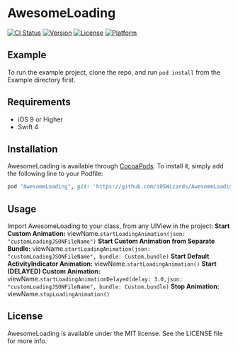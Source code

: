 # AwesomeLoading

[![CI Status](http://img.shields.io/travis/evandro@itsdayoff.com/AwesomeLoading.svg?style=flat)](https://travis-ci.org/evandro@itsdayoff.com/AwesomeLoading)
[![Version](https://img.shields.io/cocoapods/v/AwesomeLoading.svg?style=flat)](http://cocoapods.org/pods/AwesomeLoading)
[![License](https://img.shields.io/cocoapods/l/AwesomeLoading.svg?style=flat)](http://cocoapods.org/pods/AwesomeLoading)
[![Platform](https://img.shields.io/cocoapods/p/AwesomeLoading.svg?style=flat)](http://cocoapods.org/pods/AwesomeLoading)

## Example

To run the example project, clone the repo, and run `pod install` from the Example directory first.

## Requirements

- iOS 9 or Higher
- Swift 4

## Installation

AwesomeLoading is available through [CocoaPods](http://cocoapods.org). To install
it, simply add the following line to your Podfile:

```ruby
pod "AwesomeLoading", git: 'https://github.com/iOSWizards/AwesomeLoading', tag: '0.1.4'
```
## Usage

Import AwesomeLoading to your class, from any UIView in the project:
**Start Custom Animation:** viewName.`startLoadingAnimation(json: "customLoadingJSONFileName")`
**Start Custom Animation from Separate Bundle:** viewName.`startLoadingAnimation(json: "customLoadingJSONFileName", bundle: Custom.bundle)`
**Start Default ActivityIndicator Animation:** viewName.`startLoadingAnimation()`
**Start (DELAYED) Custom Animation:** viewName.`startLoadingAnimationDelayed(delay: 3.0,json: "customLoadingJSONFileName", bundle: Custom.bundle)`
**Stop Animation:** viewName.`stopLoadingAnimation()`

## License

AwesomeLoading is available under the MIT license. See the LICENSE file for more info.


